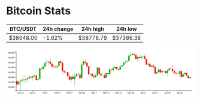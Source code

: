# Bitcoin Stats

BTC/USDT|24h change|24h high|24h low|
|---|---|---|---|
|$38048.00|-1.62%|$38778.79|$37386.38|

<img src="./chart.svg">
